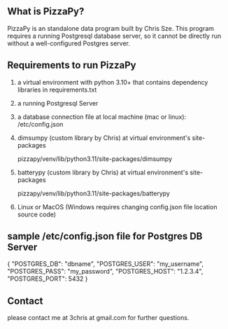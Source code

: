 What is PizzaPy?
---------------------
PizzaPy is an standalone data program built by Chris Sze. This program requires a running Postgresql database server, so it cannot be directly run without a well-configured Postgres server.

Requirements to run PizzaPy
-------------------------------
1. a virtual environment with python 3.10+ that contains dependency libraries in requirements.txt
2. a running Postgresql Server
3. a database connection file at local machine (mac or linux): /etc/config.json
4. dimsumpy (custom library by Chris) at virtual environment's site-packages
   
    pizzapy/venv/lib/python3.11/site-packages/dimsumpy
   
6. batterypy (custom library by Chris) at virtual environment's site-packages
   
    pizzapy/venv/lib/python3.11/site-packages/batterypy
   
8. Linux or MacOS (Windows requires changing config.json file location source code) 

sample /etc/config.json file for Postgres DB Server
-----------------------------------------------
{
"POSTGRES_DB": "dbname",
"POSTGRES_USER": "my_username",
"POSTGRES_PASS": "my_password",
"POSTGRES_HOST": "1.2.3.4",
"POSTGRES_PORT": 5432
}

Contact
-------------
please contact me at 3chris at gmail.com for further questions.

